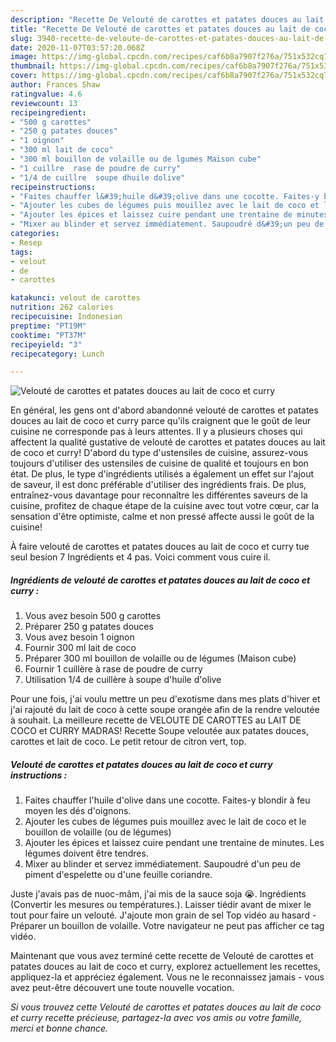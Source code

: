 ```yaml
---
description: "Recette De Velouté de carottes et patates douces au lait de coco et curry"
title: "Recette De Velouté de carottes et patates douces au lait de coco et curry"
slug: 3940-recette-de-veloute-de-carottes-et-patates-douces-au-lait-de-coco-et-curry
date: 2020-11-07T03:57:20.068Z
image: https://img-global.cpcdn.com/recipes/caf6b8a7907f276a/751x532cq70/veloute-de-carottes-et-patates-douces-au-lait-de-coco-et-curry-photo-principale-de-la-recette.jpg
thumbnail: https://img-global.cpcdn.com/recipes/caf6b8a7907f276a/751x532cq70/veloute-de-carottes-et-patates-douces-au-lait-de-coco-et-curry-photo-principale-de-la-recette.jpg
cover: https://img-global.cpcdn.com/recipes/caf6b8a7907f276a/751x532cq70/veloute-de-carottes-et-patates-douces-au-lait-de-coco-et-curry-photo-principale-de-la-recette.jpg
author: Frances Shaw
ratingvalue: 4.6
reviewcount: 13
recipeingredient:
- "500 g carottes"
- "250 g patates douces"
- "1 oignon"
- "300 ml lait de coco"
- "300 ml bouillon de volaille ou de lgumes Maison cube"
- "1 cuillre  rase de poudre de curry"
- "1/4 de cuillre  soupe dhuile dolive"
recipeinstructions:
- "Faites chauffer l&#39;huile d&#39;olive dans une cocotte. Faites-y blondir à feu moyen les dés d&#39;oignons."
- "Ajouter les cubes de légumes puis mouillez avec le lait de coco et le bouillon de volaille (ou de légumes)"
- "Ajouter les épices et laissez cuire pendant une trentaine de minutes. Les légumes doivent être tendres."
- "Mixer au blinder et servez immédiatement. Saupoudré d&#39;un peu de piment d&#39;espelette ou d&#39;une feuille coriandre."
categories:
- Resep
tags:
- velout
- de
- carottes

katakunci: velout de carottes 
nutrition: 262 calories
recipecuisine: Indonesian
preptime: "PT19M"
cooktime: "PT37M"
recipeyield: "3"
recipecategory: Lunch

---
```



![Velouté de carottes et patates douces au lait de coco et curry](https://img-global.cpcdn.com/recipes/caf6b8a7907f276a/751x532cq70/veloute-de-carottes-et-patates-douces-au-lait-de-coco-et-curry-photo-principale-de-la-recette.jpg)

En général, les gens ont d'abord abandonné velouté de carottes et patates douces au lait de coco et curry parce qu'ils craignent que le goût de leur cuisine ne corresponde pas à leurs attentes. Il y a plusieurs choses qui affectent la qualité gustative de velouté de carottes et patates douces au lait de coco et curry! D'abord du type d'ustensiles de cuisine, assurez-vous toujours d'utiliser des ustensiles de cuisine de qualité et toujours en bon état. De plus, le type d'ingrédients utilisés a également un effet sur l'ajout de saveur, il est donc préférable d'utiliser des ingrédients frais. De plus, entraînez-vous davantage pour reconnaître les différentes saveurs de la cuisine, profitez de chaque étape de la cuisine avec tout votre cœur, car la sensation d'être optimiste, calme et non pressé affecte aussi le goût de la cuisine!

<!--inarticleads1-->

À faire velouté de carottes et patates douces au lait de coco et curry tue seul besion 7 Ingrédients et 4 pas. Voici comment vous cuire il.

##### Ingrédients de velouté de carottes et patates douces au lait de coco et curry :

1. Vous avez besoin 500 g carottes
1. Préparer 250 g patates douces
1. Vous avez besoin 1 oignon
1. Fournir 300 ml lait de coco
1. Préparer 300 ml bouillon de volaille ou de légumes (Maison cube)
1. Fournir 1 cuillère à rase de poudre de curry
1. Utilisation 1/4 de cuillère à soupe d&#39;huile d&#39;olive


Pour une fois, j&#39;ai voulu mettre un peu d&#39;exotisme dans mes plats d&#39;hiver et j&#39;ai rajouté du lait de coco à cette soupe orangée afin de la rendre veloutée à souhait. La meilleure recette de VELOUTE DE CAROTTES au LAIT DE COCO et CURRY MADRAS! Recette Soupe veloutée aux patates douces, carottes et lait de coco. Le petit retour de citron vert, top. 

<!--inarticleads2-->

##### Velouté de carottes et patates douces au lait de coco et curry instructions :

1. Faites chauffer l&#39;huile d&#39;olive dans une cocotte. Faites-y blondir à feu moyen les dés d&#39;oignons.
1. Ajouter les cubes de légumes puis mouillez avec le lait de coco et le bouillon de volaille (ou de légumes)
1. Ajouter les épices et laissez cuire pendant une trentaine de minutes. Les légumes doivent être tendres.
1. Mixer au blinder et servez immédiatement. Saupoudré d&#39;un peu de piment d&#39;espelette ou d&#39;une feuille coriandre.


Juste j&#39;avais pas de nuoc-mâm, j&#39;ai mis de la sauce soja 😭. Ingrédients (Convertir les mesures ou températures.). Laisser tiédir avant de mixer le tout pour faire un velouté. J&#39;ajoute mon grain de sel Top vidéo au hasard - Préparer un bouillon de volaille. Votre navigateur ne peut pas afficher ce tag vidéo. 

<!--inarticleads1-->

<p>
Maintenant que vous avez terminé cette recette de Velouté de carottes et patates douces au lait de coco et curry, explorez actuellement les recettes, appliquez-la et appréciez également. Vous ne le reconnaissez jamais - vous avez peut-être découvert une toute nouvelle vocation.
</p>

<p>
<i>Si vous trouvez cette Velouté de carottes et patates douces au lait de coco et curry recette précieuse, partagez-la avec vos amis ou votre famille, merci et bonne chance.</i>
</p>
